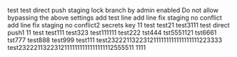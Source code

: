 test
test
direct push staging lock branch  by admin
enabled Do not allow bypassing the above settings
add test line
add line fix staging no conflict
add line fix staging no conflict2
secrets key 11
test
test21
test3111
test direct push1
11
test
test111
test323
test111111
test222
tst444
tst5551121
tst6661
tst777
test888
test999
test111
test2322211322312111111111111111111223333
test23222113223121111111111111111112555511
1111